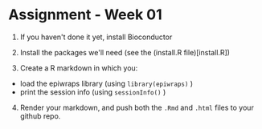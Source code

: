 # Assignment - Week 01

1. If you haven't done it yet, install Bioconductor

2. Install the packages we'll need (see the (install.R file)[install.R])

3. Create a R markdown in which you:
  * load the epiwraps library (using `library(epiwraps)` )
  * print the session info (using `sessionInfo()` )

4. Render your markdown, and push both the `.Rmd` and `.html` files to your github repo.

